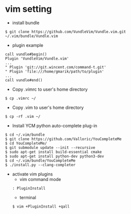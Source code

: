 # vim setting

* install bundle  
```
$ git clone https://github.com/VundleVim/Vundle.vim.git ~/.vim/bundle/Vundle.vim  
```

* plugin example  
```
call vundle#begin()
Plugin 'VundleVim/Vundle.vim'
...
" Plugin 'git://git.wincent.com/command-t.git'
" Plugin 'file:///home/gmarik/path/to/plugin'
...
call vundle#end()
```

* Copy .vimrc to user's home directory  
```
$ cp .vimrc ~/  
```

* Copy .vim to user's home directory  
```
$ cp -rf .vim ~/  
```

* Install YCM python auto-complete plug-in  
```
$ cd ~/.vim/bundle
$ git clone https://github.com/Valloric/YouCompleteMe
$ cd YouCompleteMe/
$ git submodule update --init --recursive 
$ sudo apt-get install build-essential cmake
$ sudo apt-get install python-dev python3-dev
$ cd ~/.vim/bundle/YouCompleteMe
$ ./install.py --clang-completer
```

* activate vim plugins  
  - vim command mode  
  ```
  : PluginInstall
  ```
  - terminal  
  ```
  $ vim +PluginInstall +qall  
  ```
  
